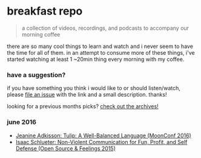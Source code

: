 # breakfast repo
> a collection of videos, recordings, and podcasts to accompany our morning coffee

there are so many cool things to learn and watch and i never seem to have the time for all of them. in an attempt to consume more of these things, i've started watching at least 1 ~20min thing every morning with my coffee.

### have a suggestion?

if you have something you think i would like to or should listen/watch, please [file an issue](https://github.com/ashleygwilliams/breakfast-repo/issues/new) with the link and a small description. thanks!

looking for a previous months picks? [check out the archives!](https://github.com/ashleygwilliams/breakfast-repo/tree/master/archives) 

### june 2016

- [Jeanine Adkisson: Tulip: A Well-Balanced Language (MoonConf 2016)](https://www.youtube.com/watch?v=WWlnRWbOlho&feature=youtu.be&a)
- [Isaac Schlueter: Non-Violent Communication for Fun, Profit, and Self Defense (Open Source & Feelings 2015)](https://www.youtube.com/watch?v=G5_8u3NA8M8)
